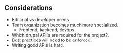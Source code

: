 ## Considerations


- Editorial vs developer needs. <!-- .element: class="fragments" -->
- Team organization becomes much more specialized. <!-- .element: class="fragment" -->
  - Frontend, backend, devops. <!-- .element: class="fragment" -->
- Which drupal API's are required for the project?. <!-- .element: class="fragment" -->
- Best practices will need to be enforced. <!-- .element: class="fragment" -->
- Writing good APIs is hard. <!-- .element: class="fragment" -->